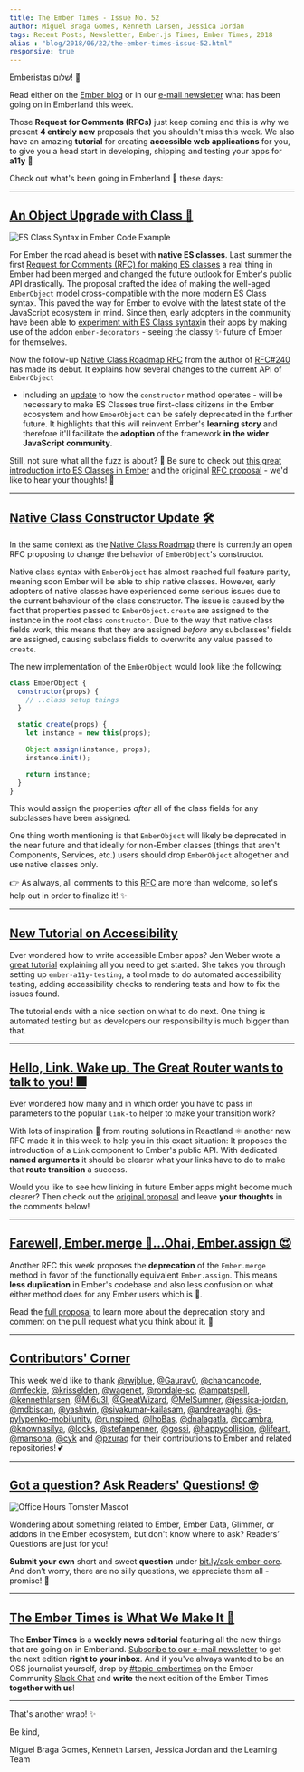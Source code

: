```yaml
---
title: The Ember Times - Issue No. 52
author: Miguel Braga Gomes, Kenneth Larsen, Jessica Jordan
tags: Recent Posts, Newsletter, Ember.js Times, Ember Times, 2018
alias : "blog/2018/06/22/the-ember-times-issue-52.html"
responsive: true
---
```


Emberistas שלום! 🐹

Read either on the [Ember blog](https://www.emberjs.com/blog/2018/06/22/the-ember-times-issue-52.html) or in our [e-mail newsletter](https://the-emberjs-times.ongoodbits.com/2018/06/22/the-ember-times-issue-52) what has been going on in Emberland this week.

Those **Request for Comments (RFCs)** just keep coming and this is why we present **4 entirely new** proposals
that you shouldn't miss this week.
We also have an amazing **tutorial** for creating **accessible web applications** for you, to give you a head start in developing, shipping and testing your apps for **a11y** 👭

Check out what's been going in Emberland 🐹 these days:

---

## [An Object Upgrade with Class 🌟](https://github.com/emberjs/rfcs/pull/338)

<div class="blog-row">
  <img class="transparent padded pad-l0" alt="ES Class Syntax in Ember Code Example" title="Example Class Syntax in Ember" src="/images/blog/emberjstimes/esclassexample.png" />
</div>

For Ember the road ahead is beset with **native ES classes**.
Last summer the first [Request for Comments (RFC) for making ES classes](https://emberjs.github.io/rfcs/0240-es-classes.html)
a real thing in Ember had been merged and changed the future outlook for Ember's public API drastically.
The proposal crafted the idea of making the well-aged `EmberObject` model cross-compatible with the more modern ES Class syntax.
This paved the way for Ember to evolve with the latest state of the JavaScript ecosystem in mind.
Since then, early adopters in the community have been able to [experiment with ES Class syntax](http://ember-decorators.github.io/ember-decorators/latest/)in their apps
by making use of the addon `ember-decorators` - seeing the classy ✨ future of Ember for themselves.

Now the follow-up [Native Class Roadmap RFC](https://github.com/emberjs/rfcs/pull/338) from the author of [RFC#240](https://emberjs.github.io/rfcs/0240-es-classes.html) has made its debut.
It explains how several changes to the current API of `EmberObject`
- including an [update](#toc_a-href-https-github-com-emberjs-rfcs-pull-337-native-class-constructor-update-a) to how the `constructor` method operates -
will be necessary to make ES Classes true first-class citizens in the Ember ecosystem
and how `EmberObject` can be safely deprecated in the further future.
It highlights that this will reinvent Ember's **learning story** and
therefore it'll facilitate the **adoption** of the framework **in the wider JavaScript community**.

Still, not sure what all the fuzz is about? 🤔
Be sure to check out [this great introduction into ES Classes in Ember](https://medium.com/build-addepar/es-classes-in-ember-js-63e948e9d78e)
and the original [RFC proposal](https://github.com/emberjs/rfcs/pull/338) - we'd like to hear your thoughts! 💬

---

## [Native Class Constructor Update 🛠](https://github.com/emberjs/rfcs/pull/337)

In the same context as the [Native Class Roadmap](#toc_a-href-https-github-com-emberjs-rfcs-pull-338-an-object-upgrade-with-class-a) there is currently an open RFC proposing to change the behavior of `EmberObject`'s constructor.

Native class syntax with `EmberObject` has almost reached full feature parity, meaning soon Ember will be able to ship native classes.
However, early adopters of native classes have experienced some serious issues due to the current behaviour of the class constructor. The issue is caused by the fact that properties passed to `EmberObject.create` are assigned to the instance in the root class `constructor`. Due to the way that native class fields work, this means that they are assigned _before_ any subclasses' fields are assigned, causing subclass fields to overwrite any value passed to `create`.

The new implementation of the `EmberObject` would look like the following:

```js
class EmberObject {
  constructor(props) {
    // ..class setup things
  }

  static create(props) {
    let instance = new this(props);

    Object.assign(instance, props);
    instance.init();

    return instance;
  }
}
```

This would assign the properties _after_ all of the class fields for any subclasses have been assigned.

One thing worth mentioning is that `EmberObject` will likely be deprecated in the near future and that ideally for non-Ember classes (things that aren't Components, Services, etc.) users should drop `EmberObject` altogether and use native classes only.

👉 As always, all comments to this [RFC](https://github.com/emberjs/rfcs/pull/337) are more than welcome, so let's help out in order to finalize it! ✨

---

## [New Tutorial on Accessibility](https://emberjs.com/blog/2018/06/17/ember-accessibility-and-a11y-tools.html)
Ever wondered how to write accessible Ember apps? Jen Weber wrote a [great tutorial](https://emberjs.com/blog/2018/06/17/ember-accessibility-and-a11y-tools.html) explaining all you need to get started. She takes you through setting up `ember-a11y-testing`, a tool made to do automated accessibility testing, adding accessibility checks to rendering tests and how to fix the issues found.

The tutorial ends with a nice section on what to do next. One thing is automated testing but as developers our responsibility is much bigger than that.

---

## [Hello, Link. Wake up. The Great Router wants to talk to you! 🎆](https://github.com/emberjs/rfcs/pull/339)

Ever wondered how many and in which order you have to pass in parameters to the popular `link-to` helper
to make your transition work?

With lots of inspiration 💭 from routing solutions in Reactland ⚛️ another new RFC made it in this week
to help you in this exact situation: It proposes the introduction of a `Link` component to Ember's public API.
With dedicated **named arguments** it should be clearer what your links have to do to make that **route transition** a success.

Would you like to see how linking in future Ember apps might become much clearer?
Then check out the [original proposal](https://github.com/emberjs/rfcs/pull/339) and leave **your thoughts** in the comments below!

---

## [Farewell, Ember.merge 👋...Ohai, Ember.assign 😍](https://github.com/emberjs/rfcs/pull/340)

Another RFC this week proposes the **deprecation** of the `Ember.merge` method in favor of the
functionally equivalent `Ember.assign`.
This means **less duplication** in Ember's codebase
and also less confusion on what either method does for any Ember users which is 💯.

Read the [full proposal](https://github.com/emberjs/rfcs/pull/340) to learn more about
the deprecation story and comment on the pull request what you think about it. 📣

---

## [Contributors' Corner](https://guides.emberjs.com/v3.2.0/contributing/repositories/)

<p>This week we'd like to thank <a href="https://github.com/rwjblue" target="gh-user">@rwjblue</a>, <a href="https://github.com/Gaurav0" target="gh-user">@Gaurav0</a>, <a href="https://github.com/chancancode" target="gh-user">@chancancode</a>, <a href="https://github.com/mfeckie" target="gh-user">@mfeckie</a>, <a href="https://github.com/krisselden" target="gh-user">@krisselden</a>, <a href="https://github.com/wagenet" target="gh-user">@wagenet</a>, <a href="https://github.com/rondale-sc" target="gh-user">@rondale-sc</a>, <a href="https://github.com/ampatspell" target="gh-user">@ampatspell</a>, <a href="https://github.com/kennethlarsen" target="gh-user">@kennethlarsen</a>, <a href="https://github.com/Mi6u3l" target="gh-user">@Mi6u3l</a>, <a href="https://github.com/GreatWizard" target="gh-user">@GreatWizard</a>, <a href="https://github.com/MelSumner" target="gh-user">@MelSumner</a>, <a href="https://github.com/jessica-jordan" target="gh-user">@jessica-jordan</a>, <a href="https://github.com/mdbiscan" target="gh-user">@mdbiscan</a>, <a href="https://github.com/yashwin" target="gh-user">@yashwin</a>, <a href="https://github.com/sivakumar-kailasam" target="gh-user">@sivakumar-kailasam</a>, <a href="https://github.com/andreavaghi" target="gh-user">@andreavaghi</a>, <a href="https://github.com/s-pylypenko-mobilunity" target="gh-user">@s-pylypenko-mobilunity</a>, <a href="https://github.com/runspired" target="gh-user">@runspired</a>, <a href="https://github.com/lhoBas" target="gh-user">@lhoBas</a>, <a href="https://github.com/dnalagatla" target="gh-user">@dnalagatla</a>, <a href="https://github.com/pcambra" target="gh-user">@pcambra</a>, <a href="https://github.com/knownasilya" target="gh-user">@knownasilya</a>, <a href="https://github.com/locks" target="gh-user">@locks</a>, <a href="https://github.com/stefanpenner" target="gh-user">@stefanpenner</a>, <a href="https://github.com/gossi" target="gh-user">@gossi</a>, <a href="https://github.com/happycollision" target="gh-user">@happycollision</a>, <a href="https://github.com/lifeart" target="gh-user">@lifeart</a>, <a href="https://github.com/mansona" target="gh-user">@mansona</a>, <a href="https://github.com/cyk" target="gh-user">@cyk</a> and
<a href="https://github.com/pzuraq" target="gh-user">@pzuraq</a> for their contributions to Ember and related repositories! 💕
</p>

---

## [Got a question? Ask Readers' Questions! 🤓](https://docs.google.com/forms/d/e/1FAIpQLScqu7Lw_9cIkRtAiXKitgkAo4xX_pV1pdCfMJgIr6Py1V-9Og/viewform)

<div class="blog-row">
  <img class="float-right small transparent padded" alt="Office Hours Tomster Mascot" title="Readers' Questions" src="/images/tomsters/officehours.png" />

  <p>Wondering about something related to Ember, Ember Data, Glimmer, or addons in the Ember ecosystem, but don't know where to ask? Readers’ Questions are just for you!</p>

<p><strong>Submit your own</strong> short and sweet <strong>question</strong> under <a href="https://bit.ly/ask-ember-core" target="rq">bit.ly/ask-ember-core</a>. And don’t worry, there are no silly questions, we appreciate them all - promise! 🤞</p>

</div>

---

## [The Ember Times is What We Make It 🙌](https://embercommunity.slack.com/messages/C8P6UPWNN/)

The **Ember Times** is a **weekly news editorial** featuring all the new things that are going on in Emberland.
[Subscribe to our e-mail newsletter](https://the-emberjs-times.ongoodbits.com/) to get the next edition **right to your inbox**.
And if you've always wanted to be an OSS journalist yourself,
drop by [#topic-embertimes](https://embercommunity.slack.com/messages/C8P6UPWNN/)
on the Ember Community [Slack Chat](https://ember-community-slackin.herokuapp.com/)
and **write** the next edition of the Ember Times **together with us**!


---


That's another wrap!  ✨

Be kind,

Miguel Braga Gomes, Kenneth Larsen, Jessica Jordan and the Learning Team
